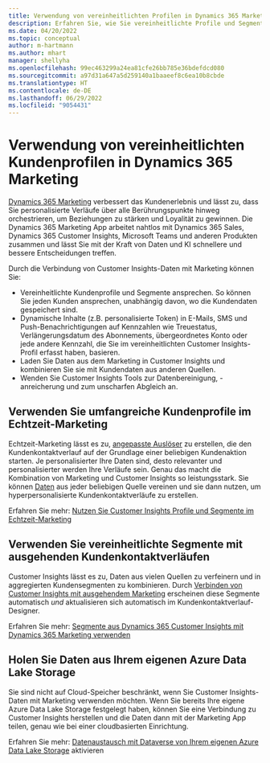 ```yaml
---
title: Verwendung von vereinheitlichten Profilen in Dynamics 365 Marketing
description: Erfahren Sie, wie Sie vereinheitlichte Profile und Segmente in Dynamics 365 Marketing integrieren können.
ms.date: 04/20/2022
ms.topic: conceptual
author: m-hartmann
ms.author: mhart
manager: shellyha
ms.openlocfilehash: 99ec463299a24ea81cfe26bb785e36bdefdcd080
ms.sourcegitcommit: a97d31a647a5d259140a1baaeef8c6ea10b8cbde
ms.translationtype: HT
ms.contentlocale: de-DE
ms.lasthandoff: 06/29/2022
ms.locfileid: "9054431"
---
```

# <a name="use-unified-customer-profiles-in-dynamics-365-marketing"></a>Verwendung von vereinheitlichten Kundenprofilen in Dynamics 365 Marketing

[Dynamics 365 Marketing](/dynamics365/marketing/overview) verbessert das Kundenerlebnis und lässt zu, dass Sie personalisierte Verläufe über alle Berührungspunkte hinweg orchestrieren, um Beziehungen zu stärken und Loyalität zu gewinnen. Die Dynamics 365 Marketing App arbeitet nahtlos mit Dynamics 365 Sales, Dynamics 365 Customer Insights, Microsoft Teams und anderen Produkten zusammen und lässt Sie mit der Kraft von Daten und KI schnellere und bessere Entscheidungen treffen.

Durch die Verbindung von Customer Insights-Daten mit Marketing können Sie:

- Vereinheitlichte Kundenprofile und Segmente ansprechen. So können Sie jeden Kunden ansprechen, unabhängig davon, wo die Kundendaten gespeichert sind.
- Dynamische Inhalte (z.B. personalisierte Token) in E-Mails, SMS und Push-Benachrichtigungen auf Kennzahlen wie Treuestatus, Verlängerungsdatum des Abonnements, übergeordnetes Konto oder jede andere Kennzahl, die Sie im vereinheitlichten Customer Insights-Profil erfasst haben, basieren.
- Laden Sie Daten aus dem Marketing in Customer Insights und kombinieren Sie sie mit Kundendaten aus anderen Quellen.
- Wenden Sie Customer Insights Tools zur Datenbereinigung, -anreicherung und zum unscharfen Abgleich an.

## <a name="use-rich-customer-profiles-in-real-time-marketing"></a>Verwenden Sie umfangreiche Kundenprofile im Echtzeit-Marketing

Echtzeit-Marketing lässt es zu, [angepasste Auslöser](/dynamics365/marketing/real-time-marketing-custom-triggers) zu erstellen, die den Kundenkontaktverlauf auf der Grundlage einer beliebigen Kundenaktion starten. Je personalisierter Ihre Daten sind, desto relevanter und personalisierter werden Ihre Verläufe sein. Genau das macht die Kombination von Marketing und Customer Insights so leistungsstark. Sie können [Daten](data-unification.md) aus jeder beliebigen Quelle vereinen und sie dann nutzen, um hyperpersonalisierte Kundenkontaktverläufe zu erstellen.

Erfahren Sie mehr: [Nutzen Sie Customer Insights Profile und Segmente im Echtzeit-Marketing](/dynamics365/marketing/real-time-marketing-ci-profile)

## <a name="use-unified-segments-with-outbound-customer-journeys"></a>Verwenden Sie vereinheitlichte Segmente mit ausgehenden Kundenkontaktverläufen

Customer Insights lässt es zu, Daten aus vielen Quellen zu verfeinern und in aggregierten Kundensegmenten zu kombinieren. Durch [Verbinden von Customer Insights mit ausgehendem Marketing](export-dynamics365-marketing.md) erscheinen diese Segmente automatisch *und* aktualisieren sich automatisch im Kundenkontaktverlauf-Designer.

Erfahren Sie mehr: [Segmente aus Dynamics 365 Customer Insights mit Dynamics 365 Marketing verwenden](/dynamics365/marketing/customer-insights-segments)

## <a name="pull-data-from-your-own-azure-data-lake-storage"></a>Holen Sie Daten aus Ihrem eigenen Azure Data Lake Storage

Sie sind nicht auf Cloud-Speicher beschränkt, wenn Sie Customer Insights-Daten mit Marketing verwenden möchten. Wenn Sie bereits Ihre eigene Azure Data Lake Storage festgelegt haben, können Sie eine Verbindung zu Customer Insights herstellen und die Daten dann mit der Marketing App teilen, genau wie bei einer cloudbasierten Einrichtung.

Erfahren Sie mehr: [Datenaustausch mit Dataverse von Ihrem eigenen Azure Data Lake Storage](customer-insights-dataverse.md#enable-data-sharing-with-dataverse-from-your-own-azure-data-lake-storage-preview) aktivieren
